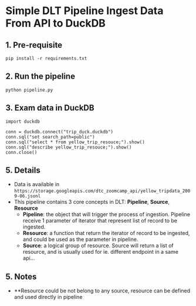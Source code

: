 # Simple DLT Pipeline Ingest Data From API to DuckDB

## 1. Pre-requisite
```pip install -r requirements.txt```

## 2. Run the pipeline
```python pipeline.py```

## 3. Exam data in DuckDB
```
import duckdb

conn = duckdb.connect("trip_duck.duckdb")
conn.sql("set search_path=public")
conn.sql("select * from yellow_trip_resouce;").show()
conn.sql("describe yellow_trip_resouce;").show()
conn.close()
```

## 5. Details
- Data is available in ```https://storage.googleapis.com/dtc_zoomcamp_api/yellow_tripdata_2009-06.jsonl```
- This pipeline contains 3 core concepts in DLT: **Pipeline**, **Source**, **Resource**
    - **Pipeline**: the object that will trigger the process of ingestion. Pipeline receive 1 parameter of iterator that represent list of record to be ingested.
    - **Resource**: a function that return the iterator of record to be ingested, and could be used as the parameter in pipeline.
    - **Source**: a logical group of resource. Source will return a list of resource, and is usually used for ie. different endpoint in a same api...

## 5. Notes
- **Resource could be not belong to any source, resource can be defined and used directly in pipeline